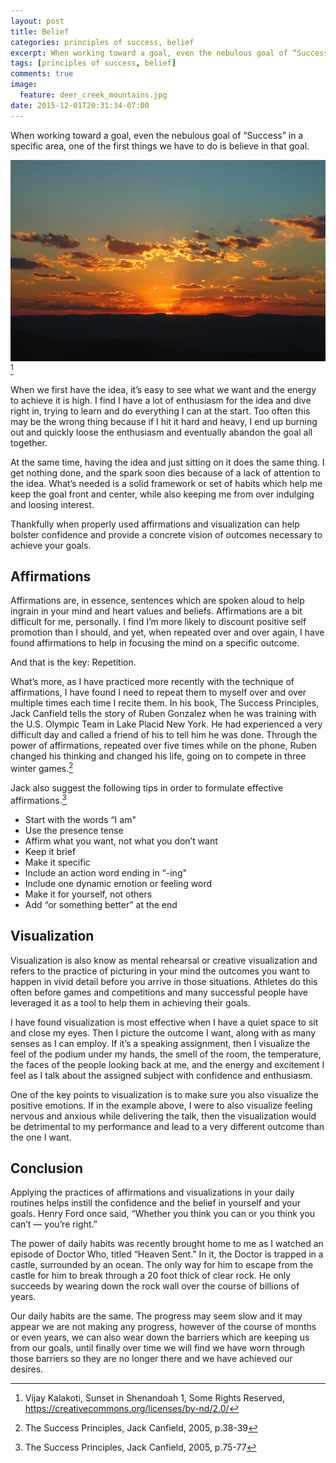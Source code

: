 ```yaml
---
layout: post
title: Belief
categories: principles of success, belief
excerpt: When working toward a goal, even the nebulous goal of “Success” in a specific area, one of the first things we have to do is believe in that goal.
tags: [principles of success, belief]
comments: true
image:
  feature: deer_creek_mountains.jpg
date: 2015-12-01T20:31:34-07:00
---
```


When working toward a goal, even the nebulous goal of “Success” in a specific area, one of the first things we have to do is believe in that goal.

![sunset][photo] [^photo_attribution]

When we first have the idea, it’s easy to see what we want and the energy to achieve it is high. I find I have a lot of enthusiasm for the idea and dive right in, trying to learn and do everything I can at the start. Too often this may be the wrong thing because if I hit it hard and heavy, I end up burning out and quickly loose the enthusiasm and eventually abandon the goal all together.

At the same time, having the idea and just sitting on it does the same thing. I get nothing done, and the spark soon dies because of a lack of attention to the idea. What’s needed is a solid framework or set of habits which help me keep the goal front and center, while also keeping me from over indulging and loosing interest.

Thankfully when properly used affirmations and visualization can help bolster confidence and provide a concrete vision of outcomes necessary to achieve your goals.

## Affirmations

Affirmations are, in essence, sentences which are spoken aloud to help ingrain in your mind and heart values and beliefs. Affirmations are a bit difficult for me, personally. I find I’m more likely to discount positive self promotion than I should, and yet, when repeated over and over again, I have found affirmations to help in focusing the mind on a specific outcome.

And that is the key: Repetition.

What’s more, as I have practiced more recently with the technique of affirmations, I have found I need to repeat them to myself over and over multiple times each time I recite them. In his book, The Success Principles, Jack Canfield tells the story of Ruben Gonzalez when he was training with the U.S. Olympic Team in Lake Placid New York. He had experienced a very difficult day and called a friend of his to tell him he was done. Through the power of affirmations, repeated over five times while on the phone, Ruben changed his thinking and changed his life, going on to compete in three winter games.[^olympics]

Jack also suggest the following tips in order to formulate effective affirmations.[^affirmations]

- Start with the words “I am"
- Use the presence tense
- Affirm what you want, not what you don’t want
- Keep it brief
- Make it specific
- Include an action word ending in “-ing"
- Include one dynamic emotion or feeling word
- Make it for yourself, not others
- Add “or something better” at the end

## Visualization

Visualization is also know as mental rehearsal or creative visualization and refers to the practice of picturing in your mind the outcomes you want to happen in vivid detail before you arrive in those situations. Athletes do this often before games and competitions and many successful people have leveraged it as a tool to help them in achieving their goals.

I have found visualization is most effective when I have a quiet space to sit and close my eyes. Then I picture the outcome I want, along with as many senses as I can employ. If it’s a speaking assignment, then I visualize the feel of the podium under my hands, the smell of the room, the temperature, the faces of the people looking back at me, and the energy and excitement I feel as I talk about the assigned subject with confidence and enthusiasm.

One of the key points to visualization is to make sure you also visualize the positive emotions. If in the example above, I were to also visualize feeling nervous and anxious while delivering the talk, then the visualization would be detrimental to my performance and lead to a very different outcome than the one I want.

## Conclusion

Applying the practices of affirmations and visualizations in your daily routines helps instill the confidence and the belief in yourself and your goals. Henry Ford once said, “Whether you think you can or you think you can’t — you’re right.”

The power of daily habits was recently brought home to me as I watched an episode of Doctor Who, titled “Heaven Sent.” In it, the Doctor is trapped in a castle, surrounded by an ocean. The only way for him to escape from the castle for him to break through a 20 foot thick of clear rock. He only succeeds by wearing down the rock wall over the course of billions of years.

Our daily habits are the same. The progress may seem slow and it may appear we are not making any progress, however of the course of months or even years, we can also wear down the barriers which are keeping us from our goals, until finally over time we will find we have worn through those barriers so they are no longer there and we have achieved our desires.

[photo]: /images/post_images/sunset.jpg
[^photo_attribution]: Vijay Kalakoti, Sunset in Shenandoah 1, Some Rights Reserved, https://creativecommons.org/licenses/by-nd/2.0/
[^olympics]: The Success Principles, Jack Canfield, 2005, p.38-39
[^affirmations]: The Success Principles, Jack Canfield, 2005, p.75-77
